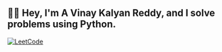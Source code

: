 ## 👨‍💻 Hey,  I'm A Vinay Kalyan Reddy, and I solve problems using Python.  
[![LeetCode](https://img.shields.io/badge/LeetCode-Profile-orange?style=flat-square&logo=leetcode)](https://leetcode.com/avinaykalyanreddy/)
